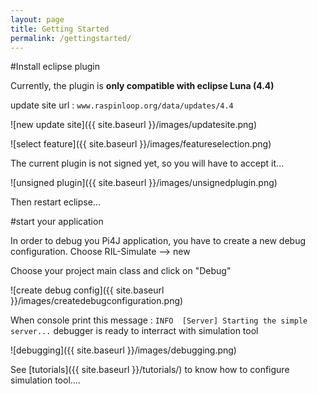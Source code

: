 ```yaml
---
layout: page
title: Getting Started
permalink: /gettingstarted/
---
```


#Install eclipse plugin

Currently, the plugin is **only compatible with eclipse Luna (4.4)**

update site url : `www.raspinloop.org/data/updates/4.4`

![new update site]({{ site.baseurl }}/images/updatesite.png)

![select feature]({{ site.baseurl }}/images/featureselection.png)

The current plugin is not signed yet, so you will have to accept it...

![unsigned plugin]({{ site.baseurl }}/images/unsignedplugin.png)

Then restart eclipse...

#start your application

In order to debug you Pi4J application, you have to create a new debug configuration.
Choose RIL-Simulate --> new 

Choose your project main class and click on "Debug"

![create debug config]({{ site.baseurl }}/images/createdebugconfiguration.png)

When console print this message : `INFO  [Server] Starting the simple server...` debugger is ready to interract with simulation tool

![debugging]({{ site.baseurl }}/images/debugging.png)



See [tutorials]({{ site.baseurl }}/tutorials/) to know how to configure simulation tool....

